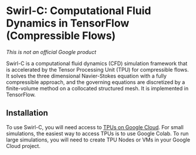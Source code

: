 # Swirl-C: Computational Fluid Dynamics in TensorFlow (Compressible Flows)
*This is not an official Google product*

Swirl-C is a computational fluid dynamics (CFD) simulation framework that is
accelerated by the Tensor Processing Unit (TPU) for compressible flows. It
solves the three dimensional Navier-Stokes equation with a fully compressible
approach, and the governing equations are discretized by a finite-volume method
on a collocated structured mesh. It is implemented in TensorFlow.

## Installation

To use Swirl-C, you will need access to
[TPUs on Google Cloud](https://cloud.google.com/tpu/docs/tpus).
For small simulations, the easiest way to access TPUs is to use Google Colab. To
run large simulations, you will need to create TPU Nodes or VMs in your Google
Cloud project.